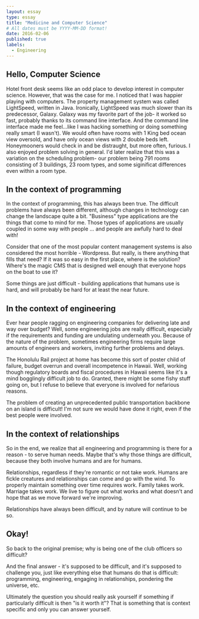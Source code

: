 ```yaml
---
layout: essay
type: essay
title: "Medicine and Computer Science"
# All dates must be YYYY-MM-DD format!
date: 2016-02-06
published: true
labels:
  - Engineering
---
```




## Hello, Computer Science

Hotel front desk seems like an odd place to develop interest in computer science. However, that was the case for me. I noticed that I was happier playing with computers. The property management system was called LightSpeed, written in Java. Ironically, LightSpeed was much slower than its predecessor, Galaxy. Galaxy was my favorite part of the job- it worked so fast, probably thanks to its command line interface. And the command line interface made me feel...like I was hacking something or doing something really smart (I wasn't). We would often have rooms with 1 King bed ocean view oversold, and have only ocean views with 2 double beds left. Honeymooners would check in and be distraught, but more often, furious. I also enjoyed problem solving in general. I'd later realize that this was a variation on the scheduling problem- our problem being 791 rooms consisting of 3 buildings, 23 room types, and some siginificat differences even within a room type.



## In the context of programming

In the context of programming, this has always been true. The difficult problems have always been different, although changes in technology can change the landscape quite a bit. "Business" type applications are the things that come to mind for me. Those types of applications are usually coupled in some way with people ... and people are awfully hard to deal with!

Consider that one of the most popular content management systems is also considered the most horrible - Wordpress. But really, is there anything that fills that need? If it was so easy in the first place, where is the solution? Where's the magic CMS that is designed well enough that everyone hops on the boat to use it?

Some things are just difficult - building applications that humans use is hard, and will probably be hard for at least the near future.

## In the context of engineering

Ever hear people ragging on engineering companies for delivering late and way over budget? Well, some engineering jobs are really difficult, especially if the requirements and funding are undulating underneath you. Because of the nature of the problem, sometimes engineering firms require large amounts of engineers and workers, inviting further problems and delays.

The Honolulu Rail project at home has become this sort of poster child of failure, budget overrun and overall incompetence in Hawaii. Well, working though regulatory boards and fiscal procedures in Hawaii seems like it's a mind bogglingly difficult job to do. Granted, there might be some fishy stuff going on, but I refuse to believe that everyone is involved for nefarious reasons.

The problem of creating an unprecedented public transportation backbone on an island is difficult! I'm not sure we would have done it right, even if the best people were involved.

## In the context of relationships

So in the end, we realize that all engineering and programming is there for a reason - to serve human needs. Maybe that's why those things are difficult, because they both involve humans and are for humans.

Relationships, regardless if they're romantic or not take work. Humans are fickle creatures and relationships can come and go with the wind. To properly maintain something over time requires work. Family takes work. Marriage takes work. We live to figure out what works and what doesn't and hope that as we move forward we're improving.

Relationships have always been difficult, and by nature will continue to be so.

## Okay!

So back to the original premise; why is being one of the club officers so difficult?

And the final answer - it's supposed to be difficult, and it's supposed to challenge you, just like everything else that humans do that is difficult: programming, engineering, engaging in relationships, pondering the universe, etc.

Ultimately the question you should really ask yourself if something if particularly difficult is then "is it worth it"? That is something that is context specific and only you can answer yourself.

